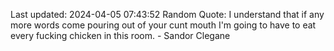 Last updated: 2024-04-05 07:43:52
Random Quote: I understand that if any more words come pouring out of your cunt mouth I'm going to have to eat every fucking chicken in this room.  -  Sandor Clegane